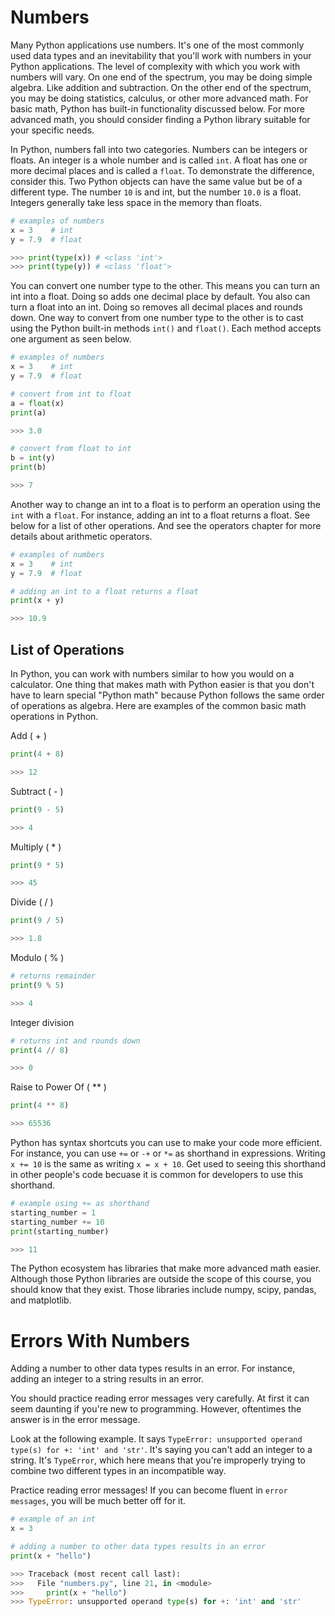 # Numbers  

Many Python applications use numbers. It's one of the most commonly used data types and an inevitability that you'll work with numbers in your Python applications. The level of complexity with which you work with numbers will vary. On one end of the spectrum, you may be doing simple algebra. Like addition and subtraction. On the other end of the spectrum, you may be doing statistics, calculus, or other more advanced math. For basic math, Python has built-in functionality discussed below. For more advanced math, you should consider finding a Python library suitable for your specific needs.

In Python, numbers fall into two categories. Numbers can be integers or floats. An integer is a whole number and is called `int`. A float has one or more decimal places and is called a `float`. To demonstrate the difference, consider this. Two Python objects can have the same value but be of a different type. The number `10` is and int, but the number `10.0` is a float. Integers generally take less space in the memory than floats.

```python
# examples of numbers
x = 3    # int
y = 7.9  # float

>>> print(type(x)) # <class 'int'>
>>> print(type(y)) # <class 'float'>
```

You can convert one number type to the other. This means you can turn an int into a float. Doing so adds one decimal place by default.
You also can turn a float into an int. Doing so removes all decimal places and rounds down. One way to convert from one number type to the other is to cast using the Python built-in methods `int()` and `float()`. Each method accepts one argument as seen below.

```python
# examples of numbers
x = 3    # int
y = 7.9  # float

# convert from int to float
a = float(x)
print(a)

>>> 3.0

# convert from float to int
b = int(y)
print(b)

>>> 7
```

Another way to change an int to a float is to perform an operation using the `int` with a `float`. For instance, adding an int to a float returns a float. See below for a list of other operations. And see the operators chapter for more details about arithmetic operators.

```python
# examples of numbers
x = 3    # int
y = 7.9  # float

# adding an int to a float returns a float
print(x + y)

>>> 10.9
```

## List of Operations

In Python, you can work with numbers similar to how you would on a calculator. One thing that makes math with Python easier is that you don't have to learn special "Python math" because Python follows the same order of operations as algebra. Here are examples of the common basic math operations in Python.

Add ( + )
```python
print(4 + 8)

>>> 12
```

Subtract ( - )
```python
print(9 - 5)

>>> 4
```

Multiply ( * )
```python
print(9 * 5)

>>> 45
```

Divide ( / )
```python
print(9 / 5)

>>> 1.8
```

Modulo ( % ) 
```python
# returns remainder
print(9 % 5)

>>> 4
```

Integer division
```python
# returns int and rounds down
print(4 // 8) 

>>> 0
```

Raise to Power Of ( ** )
```python
print(4 ** 8)

>>> 65536
```

Python has syntax shortcuts you can use to make your code more efficient. For instance, you can use `+=` or `-+` or `*=` as shorthand in expressions. Writing `x += 10` is the same as writing `x = x + 10`. Get used to seeing this shorthand in other people's code becuase it is common for developers to use this shorthand.

```python
# example using += as shorthand
starting_number = 1
starting_number += 10
print(starting_number)

>>> 11
```

The Python ecosystem has libraries that make more advanced math easier. Although those Python libraries are outside the scope of this course, you should know that they exist. Those libraries include numpy, scipy, pandas, and matplotlib.

# Errors With Numbers

Adding a number to other data types results in an error. For instance, adding an integer to a string results in an error. 

You should practice reading error messages very carefully. At first it can seem daunting if you're new to programming. However, oftentimes the answer is in the error message. 

Look at the following example. It says `TypeError: unsupported operand type(s) for +: 'int' and 'str'`. It's saying you can't add an integer to a string. It's `TypeError`, which here means that you're improperly trying to combine two different types in an incompatible way.  

Practice reading error messages! If you can become fluent in `error messages`, you will be much better off for it.  

```python
# example of an int
x = 3    

# adding a number to other data types results in an error
print(x + "hello")

>>> Traceback (most recent call last):
>>>   File "numbers.py", line 21, in <module>
>>>     print(x + "hello")
>>> TypeError: unsupported operand type(s) for +: 'int' and 'str'
```
